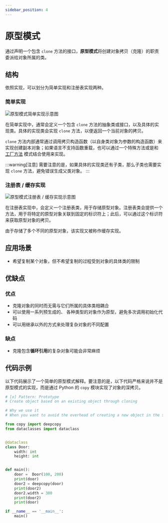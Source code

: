 ```yaml
---
sidebar_position: 4
---
```


# 原型模式
通过声明一个包含 `clone` 方法的接口，**原型模式**将创建对象拷贝（克隆）的职责委派给对象所属的类。

## 结构
依照实现，可以划分为简单实现和注册表实现两种。

### 简单实现

![原型模式简单实现示意图](https://refactoringguru.cn/images/patterns/diagrams/prototype/structure.png?id=088102c5e9785ff45debbbce86f4df81)

在简单实现中，通常会定义一个包含 `clone` 方法的抽象类或接口，以及具体的实现类。具体的实现类会实现 `clone` 方法，以便返回一个当前对象的拷贝。

`clone` 方法内部通常通过调用拷贝构造函数（以自身类对象为参数的构造函数）来实现创建副本对象；如果语言不支持函数重载，也可以通过一个特殊方法或是和 [工厂方法](./factory-method.md) 模式结合使用来实现。

:::warning[注意]
需要注意的是，如果具体的实现类还有子类，那么子类也需要实现 `clone` 方法，避免错误生成父类对象。
:::

### 注册表 / 缓存实现

![原型模式注册表 / 缓存实现示意图](https://refactoringguru.cn/images/patterns/diagrams/prototype/structure-prototype-cache.png?id=609c2af5d14ed55dcbb218a00f98e7d5)

在注册表实现中，会定义一个注册表类，用于存储原型对象。注册表类会提供一个方法，用于将特定的原型对象关联到固定的标识符上；此后，可以通过这个标识符来获取原型对象的拷贝。

由于存储了多个不同的原型对象，该实现又被称作缓存实现。

## 应用场景

- 希望复制某个对象，但不希望复制的过程受到对象的具体类的限制

## 优缺点
### 优点
- 克隆对象的同时而无需与它们所属的具体类相耦合
- 可以使用一系列预生成的、 各种类型的对象作为原型，避免多次调用初始化代码
- 可以用继承以外的方式来处理复杂对象的不同配置

### 缺点
- 克隆包含**循环引用**的复杂对象可能会非常麻烦

## 代码示例
以下代码展示了一个简单的原型模式解释。要注意的是，以下代码严格来说并不是原型模式的实现，而是通过 Python 的 `copy` 模块实现了对象的深拷贝。

```python livecodes console=full
# [x] Pattern: Prototype
# Create object based on an existing object through cloning

# Why we use it
# When you want to avoid the overhead of creating a new object in the standard way (e.g., using the new keyword), and you want to create a new object based on an existing object

from copy import deepcopy
from dataclasses import dataclass


@dataclass
class Door:
    width: int
    height: int


def main():
    door =  Door(100, 200)
    print(door)
    door2 = deepcopy(door)
    print(door2)
    door2.width = 300
    print(door2)
    print(door)

if __name__ == '__main__':
    main()
```